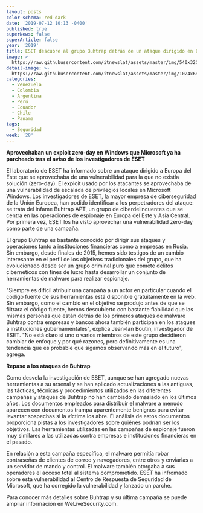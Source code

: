 ```yaml
---
layout: posts
color-schema: red-dark
date: '2019-07-12 10:13 -0400'
published: true
superNews: false
superArticle: false
year: '2019'
title: ESET descubre al grupo Buhtrap detrás de un ataque dirigido en Europa
image: >-
  https://raw.githubusercontent.com/itnewslat/assets/master/img/540x320/Grupo-Buhtrap-p.jpg
detail-image: >-
  https://raw.githubusercontent.com/itnewslat/assets/master/img/1024x680/Grupo-Buhtrap-g.jpg
categories:
  - Venezuela
  - Colombia
  - Argentina
  - Perú
  - Ecuador
  - Chile
  - Panama
tags:
  - Seguridad
week: '28'
---
```

**Aprovechaban un exploit zero-day en Windows que Microsoft ya ha parcheado tras el aviso de los investigadores de ESET**

El laboratorio de ESET ha informado sobre un ataque dirigido a Europa del Este que se aprovechaba de una vulnerabilidad para la que no existía solución (zero-day). El exploit usado por los atacantes se aprovechaba de una vulnerabilidad de escalada de privilegios locales en Microsoft Windows. Los investigadores de ESET, la mayor empresa de ciberseguridad de la Unión Europea, han podido identificar a los perpetradores del ataque: se trata del infame Buhtrap APT, un grupo de ciberdelincuentes que se centra en las operaciones de espionaje en Europa del Este y Asia Central. Por primera vez, ESET los ha visto aprovechar una vulnerabilidad zero-day como parte de una campaña.

El grupo Buhtrap es bastante conocido por dirigir sus ataques y operaciones tanto a instituciones financieras como a empresas en Rusia. Sin embargo, desde finales de 2015, hemos sido testigos de un cambio interesante en el perfil de los objetivos tradicionales del grupo, que ha evolucionado desde ser un grupo criminal puro que comete delitos cibernéticos con fines de lucro hasta desarrollar un conjunto de herramientas de malware para realizar espionaje.

"Siempre es difícil atribuir una campaña a un actor en particular cuando el código fuente de sus herramientas está disponible gratuitamente en la web. Sin embargo, como el cambio en el objetivo se produjo antes de que se filtrara el código fuente, hemos descubierto con bastante fiabilidad que las mismas personas que están detrás de los primeros ataques de malware Buhtrap contra empresas y bancos ahora también participan en los ataques a instituciones gubernamentales", explica Jean-Ian Boutin, investigador de ESET. "No está claro si uno o varios miembros de este grupo decidieron cambiar de enfoque y por qué razones, pero definitivamente es una tendencia que es probable que sigamos observando más en el futuro", agrega.

**Repaso a los ataques de Buhtrap**
 
Como desvela la investigación de ESET, aunque se han agregado nuevas herramientas a su arsenal y se han aplicado actualizaciones a las antiguas, las tácticas, técnicas y procedimientos utilizados en las diferentes campañas y ataques de Buhtrap no han cambiado demasiado en los últimos años. Los documentos empleados para distribuir el malware a menudo aparecen con documentos trampa aparentemente benignos para evitar levantar sospechas si la víctima los abre. El análisis de estos documentos proporciona pistas a los investigadores sobre quiénes podrían ser los objetivos. Las herramientas utilizadas en las campañas de espionaje fueron muy similares a las utilizadas contra empresas e instituciones financieras en el pasado.

En relación a esta campaña específica, el malware permitía robar contraseñas de clientes de correo y navegadores, entre otros y enviarlas a un servidor de mando y control. El malware también otorgaba a sus operadores el acceso total al sistema comprometido. ESET ha infromado sobre esta vulnerabilidad al Centro de Respuesta de Seguridad de Microsoft, que ha corregido la vulnerabilidad y lanzado un parche.

Para conocer más detalles sobre Buhtrap y su última campaña se puede ampliar información en WeLiveSecurity.com.